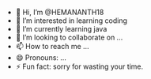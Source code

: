 - 👋 Hi, I’m @HEMANANTH18
- 👀 I’m interested in learning coding
- 🌱 I’m currently learning java
- 💞️ I’m looking to collaborate on ...
- 📫 How to reach me ...
- 😄 Pronouns: ...
- ⚡ Fun fact: sorry for wasting your time.

<!---
HEMANANTH18/HEMANANTH18 is a ✨ special ✨ repository because its `README.md` (this file) appears on your GitHub profile.
You can click the Preview link to take a look at your changes.
--->
